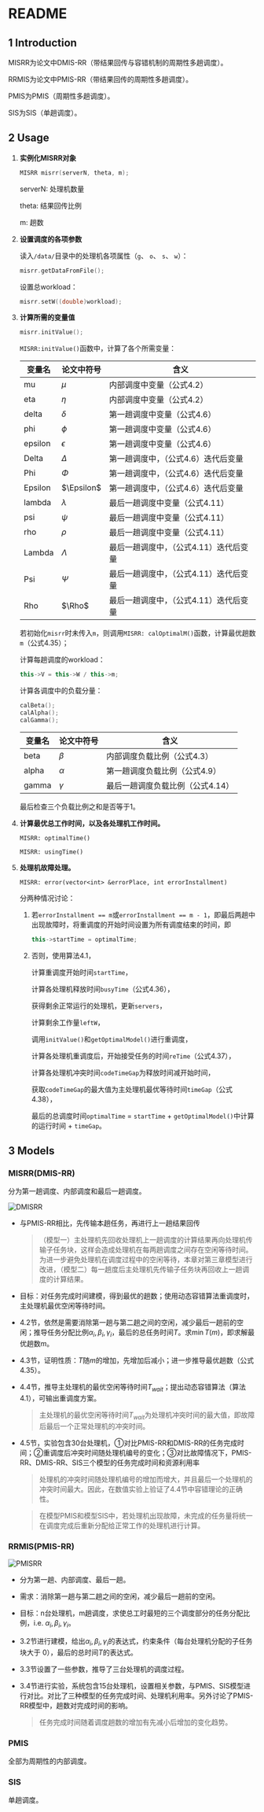 <!--
 * @FilePath: \InstallmentScheduling\README.md
 * @Description:  
 * @Author: rthete
 * @Date: 2023-03-14 15:04:04
 * @LastEditTime: 2023-03-20 17:21:49
-->
# README

## 1 Introduction

MISRR为论文中DMIS-RR（带结果回传与容错机制的周期性多趟调度）。

RRMIS为论文中PMIS-RR（带结果回传的周期性多趟调度）。

PMIS为PMIS（周期性多趟调度）。

SIS为SIS（单趟调度）。

## 2 Usage

1. **实例化MISRR对象**

    ```c++
    MISRR misrr(serverN, theta, m);
    ```

    serverN: 处理机数量

    theta: 结果回传比例

    m: 趟数

2. **设置调度的各项参数**

    读入`/data/`目录中的处理机各项属性（`g`、 `o`、 `s`、 `w`）：

    ```c++
    misrr.getDataFromFile();
    ```

    设置总workload：

    ```c++
    misrr.setW((double)workload);
    ```

3. **计算所需的变量值**

    ```c++
    misrr.initValue();
    ```

    `MISRR:initValue()`函数中，计算了各个所需变量：

    | 变量名  | 论文中符号 | 含义                                   |
    | ------- | ---------- | -------------------------------------- |
    | mu      | $\mu$      | 内部调度中变量（公式4.2）              |
    | eta     | $\eta$     | 内部调度中变量（公式4.2）              |
    | delta   | $\delta$   | 第一趟调度中变量（公式4.6）            |
    | phi     | $\phi$     | 第一趟调度中变量（公式4.6）            |
    | epsilon | $\epsilon$ | 第一趟调度中变量（公式4.6）            |
    | Delta   | $\Delta$   | 第一趟调度中，（公式4.6）迭代后变量    |
    | Phi     | $\Phi$     | 第一趟调度中，（公式4.6）迭代后变量    |
    | Epsilon | $\Epsilon$ | 第一趟调度中，（公式4.6）迭代后变量    |
    | lambda  | $\lambda$  | 最后一趟调度中变量（公式4.11）         |
    | psi     | $\psi$     | 最后一趟调度中变量（公式4.11）         |
    | rho     | $\rho$     | 最后一趟调度中变量（公式4.11）         |
    | Lambda  | $\Lambda$  | 最后一趟调度中，（公式4.11）迭代后变量 |
    | Psi     | $\Psi$     | 最后一趟调度中，（公式4.11）迭代后变量 |
    | Rho     | $\Rho$     | 最后一趟调度中，（公式4.11）迭代后变量 |

    若初始化`misrr`时未传入`m`，则调用`MISRR: calOptimalM()`函数，计算最优趟数`m`（公式4.35）；

    计算每趟调度的workload：

    ```c++
    this->V = this->W / this->m;
    ```

    计算各调度中的负载分量：

    ```c++
    calBeta();
    calAlpha();
    calGamma();
    ```

    | 变量名 | 论文中符号 | 含义                            |
    | ------ | ---------- | ------------------------------- |
    | beta   | $\beta$    | 内部调度负载比例（公式4.3）     |
    | alpha  | $\alpha$   | 第一趟调度负载比例（公式4.9）    |
    | gamma  | $\gamma$   | 最后一趟调度负载比例（公式4.14） |

    最后检查三个负载比例之和是否等于1。

4. **计算最优总工作时间，以及各处理机工作时间。**

    `MISRR: optimalTime()`

    `MISRR: usingTime()`

5. **处理机故障处理。**

    `MISRR: error(vector<int> &errorPlace, int errorInstallment)`
    
    分两种情况讨论：
    
    1. 若`errorInstallment == m`或`errorInstallment == m - 1`，即最后两趟中出现故障时，将重调度的开始时间设置为所有调度结束的时间，即
    
       ```c++
       this->startTime = optimalTime;
       ```
    
    2. 否则，使用算法4.1，
    
       计算重调度开始时间`startTime`，
    
       计算各处理机释放时间`busyTime`（公式4.36），
    
       获得剩余正常运行的处理机，更新`servers`，
    
       计算剩余工作量`leftW`，
    
       调用`initValue()`和`getOptimalModel()`进行重调度，
    
       计算各处理机重调度后，开始接受任务的时间`reTime`（公式4.37），
    
       计算各处理机冲突时间`codeTimeGap`为释放时间减开始时间，
    
       获取`codeTimeGap`的最大值为主处理机最优等待时间`timeGap`（公式4.38），
    
       最后的总调度时间`optimalTime` = `startTime` + `getOptimalModel()`中计算的运行时间 + `timeGap`。

## 3 Models

### MISRR(DMIS-RR)

分为第一趟调度、内部调度和最后一趟调度。

![DMISRR](assets/DMISRR.png)

- 与PMIS-RR相比，先传输本趟任务，再进行上一趟结果回传

  > （模型一）主处理机先回收处理机上一趟调度的计算结果再向处理机传输子任务块，这样会造成处理机在每两趟调度之间存在空闲等待时间。为进一步避免处理机在调度过程中的空闲等待，本章对第三章模型进行改进，（模型二）每一趟度后主处理机先传输子任务块再回收上一趟调度的计算结果。

- 目标：对任务完成时间建模，得到最优的趟数；使用动态容错算法重调度时，主处理机最优空闲等待时间。

- 4.2节，依然是需要消除第一趟与第二趟之间的空闲，减少最后一趟前的空闲；推导任务分配比例$\alpha_i,\beta_i,\gamma_i$，最后的总任务时间$T$。求$\min T(m)$，即求解最优趟数$m$。

- 4.3节，证明性质：$T$随$m$的增加，先增加后减小；进一步推导最优趟数（公式4.35）。

- 4.4节，推导主处理机的最优空闲等待时间$T_{wait}$；提出动态容错算法（算法4.1），可输出重调度方案。

  > 主处理机的最优空闲等待时间$T_{wait}$为处理机冲突时间的最大值，即故障后最后一个正常处理机的冲突时间。

- 4.5节，实验包含30台处理机，①对比PMIS-RR和DMIS-RR的任务完成时间；②重调度后冲突时间随处理机编号的变化；③对比故障情况下，PMIS-RR、DMIS-RR、SIS三个模型的任务完成时间和资源利用率

  > 处理机的冲突时间随处理机编号的增加而增大，并且最后一个处理机的冲突时间最大。因此，在数值实验上验证了4.4节中容错理论的正确性。

  > 在模型PMIS和模型SIS中，若处理机出现故障，未完成的任务量将统一在调度完成后重新分配给正常工作的处理机进行计算。

### RRMIS(PMIS-RR)

![PMISRR](assets/PMISRR.png)

- 分为第一趟、内部调度、最后一趟。

- 需求：消除第一趟与第二趟之间的空闲，减少最后一趟前的空闲。

- 目标：n台处理机，m趟调度，求使总工时最短的三个调度部分的任务分配比例，i.e. $\alpha_i,\beta_i,\gamma_i$。

- 3.2节进行建模，给出$\alpha_i,\beta_i,\gamma_i$的表达式，约束条件（每台处理机分配的子任务块大于 0），最后的总时间$T$的表达式。

- 3.3节设置了一些参数，推导了三台处理机的调度过程。

- 3.4节进行实验，系统包含15台处理机，设置相关参数，与PMIS、SIS模型进行对比。对比了三种模型的任务完成时间、处理机利用率。另外讨论了PMIS-RR模型中，趟数对完成时间的影响。

  > 任务完成时间随着调度趟数的增加有先减小后增加的变化趋势。

### PMIS

全部为周期性的内部调度。

### SIS

单趟调度。
